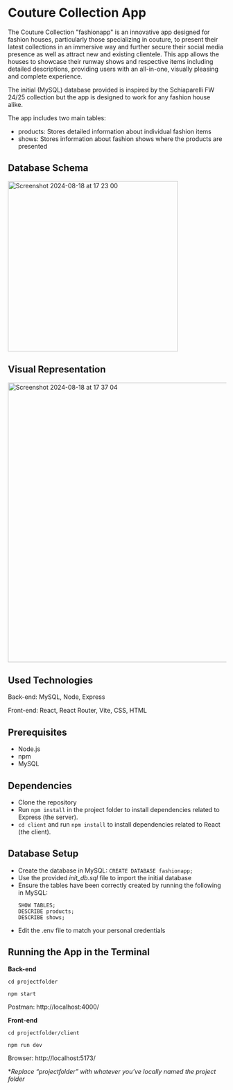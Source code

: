 # Couture Collection App

The Couture Collection "fashionapp" is an innovative app designed for fashion houses, particularly those specializing in couture, to present their latest collections in an immersive way and further secure their social media presence as well as attract new and existing clientele. This app allows the houses to showcase their runway shows and respective items including detailed descriptions, providing users with an all-in-one, visually pleasing and complete experience.

The initial (MySQL) database provided is inspired by the Schiaparelli FW 24/25 collection but the app is designed to work for any fashion house alike. 

 The app includes two main tables:
* products: Stores detailed information about individual fashion items
* shows: Stores information about fashion shows where the products are presented
  
## Database Schema

<img width="392" alt="Screenshot 2024-08-18 at 17 23 00" src="https://github.com/user-attachments/assets/fd5e28a9-9040-4950-a6d9-22f7b9f7df27">

## Visual Representation

<img width="644" alt="Screenshot 2024-08-18 at 17 37 04" src="https://github.com/user-attachments/assets/c685e84b-58ef-40f8-9764-6546189c7862">

## Used Technologies

Back-end: MySQL, Node, Express

Front-end: React, React Router, Vite, CSS, HTML

## Prerequisites

* Node.js
* npm
* MySQL

## Dependencies

* Clone the repository
* Run `npm install` in the project folder to install dependencies related to Express (the server).
* `cd client` and run `npm install` to install dependencies related to React (the client).

## Database Setup

* Create the database in MySQL: 
	`CREATE DATABASE fashionapp;`
* Use the provided _init_db.sql_ file to import the initial database 
* Ensure the tables have been correctly created by running the following in MySQL:
	```USE fashionapp;
	SHOW TABLES;
	DESCRIBE products;
	DESCRIBE shows;
* Edit the .env file to match your personal credentials

## Running the App in the Terminal

**Back-end**

`cd projectfolder`

`npm start`

Postman: http://localhost:4000/

**Front-end**

`cd projectfolder/client`

`npm run dev`

Browser: http://localhost:5173/

*_Replace “projectfolder” with whatever you’ve locally named the project folder_






